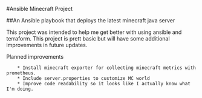 #Ansible Minecraft Project


##An Ansible playbook that deploys the latest minecraft java server


This project was intended to help me get better with using ansible and terraform.  This project is prett basic but will have some additional improvements in future updates.


Planned improvements

        * Install minecraft exporter for collecting minecraft metrics with prometheus.
        * Include server.properties to customize MC world
        * Improve code readability so it looks like I actually know what I'm doing.



